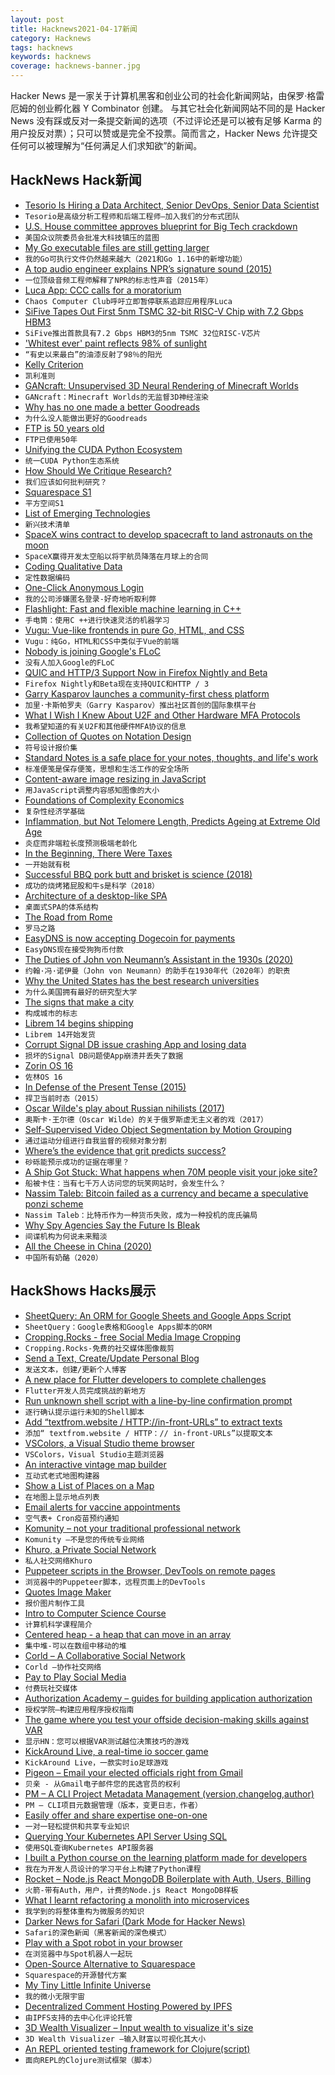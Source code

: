 ```yaml
---
layout: post
title: Hacknews2021-04-17新闻
category: Hacknews
tags: hacknews
keywords: hacknews
coverage: hacknews-banner.jpg
---
```


Hacker News 是一家关于计算机黑客和创业公司的社会化新闻网站，由保罗·格雷厄姆的创业孵化器 Y Combinator 创建。
与其它社会化新闻网站不同的是 Hacker News 没有踩或反对一条提交新闻的选项（不过评论还是可以被有足够 Karma 的用户投反对票）；只可以赞或是完全不投票。简而言之，Hacker News 允许提交任何可以被理解为“任何满足人们求知欲”的新闻。

## HackNews Hack新闻


- [Tesorio Is Hiring a Data Architect, Senior DevOps, Senior Data Scientist](https://www.tesorio.com/careers#job-openings)
- `Tesorio是高级分析工程师和后端工程师–加入我们的分布式团队`
- [U.S. House committee approves blueprint for Big Tech crackdown](https://www.reuters.com/business/us-house-committee-approves-blueprint-big-tech-crackdown-2021-04-15/)
- `美国众议院委员会批准大科技镇压的蓝图`
- [My Go executable files are still getting larger](https://www.cockroachlabs.com/blog/go-file-size-update/)
- `我的Go可执行文件仍然越来越大（2021和Go 1.16中的新增功能）`
- [A top audio engineer explains NPR’s signature sound (2015)](https://current.org/2015/06/a-top-audio-engineer-explains-nprs-signature-sound/)
- `一位顶级音频工程师解释了NPR的标志性声音（2015年）`
- [Luca App: CCC calls for a moratorium](https://www.ccc.de/en/updates/2021/luca-app-ccc-fordert-bundesnotbremse)
- `Chaos Computer Club呼吁立即暂停联系追踪应用程序Luca`
- [SiFive Tapes Out First 5nm TSMC 32-bit RISC-V Chip with 7.2 Gbps HBM3](https://www.tomshardware.com/news/openfive-tapes-out-5nm-risc-v-soc)
- `SiFive推出首款具有7.2 Gbps HBM3的5nm TSMC 32位RISC-V芯片`
- ['Whitest ever' paint reflects 98% of sunlight](https://www.bbc.com/news/science-environment-56749105)
- `“有史以来最白”的油漆反射了98％的阳光`
- [Kelly Criterion](https://en.wikipedia.org/wiki/Kelly_criterion)
- `凯利准则`
- [GANcraft: Unsupervised 3D Neural Rendering of Minecraft Worlds](https://nvlabs.github.io/GANcraft/)
- `GANcraft：Minecraft Worlds的无监督3D神经渲染`
- [Why has no one made a better Goodreads](https://uxdesign.cc/why-has-no-one-made-a-better-goodreads-dfc9cb9e149a)
- `为什么没人能做出更好的Goodreads`
- [FTP is 50 years old](https://www.filestash.app/2021/04/16/ftp-is-50-years-old/)
- `FTP已使用50年`
- [Unifying the CUDA Python Ecosystem](https://developer.nvidia.com/blog/unifying-the-cuda-python-ecosystem/)
- `统一CUDA Python生态系统`
- [How Should We Critique Research?](https://www.gwern.net/Research-criticism)
- `我们应该如何批判研究？`
- [Squarespace S1](https://www.sec.gov/Archives/edgar/data/1496963/000110465921051251/tm213918-6_s1.htm)
- `平方空间S1`
- [List of Emerging Technologies](https://en.wikipedia.org/wiki/List_of_emerging_technologies)
- `新兴技术清单`
- [SpaceX wins contract to develop spacecraft to land astronauts on the moon](https://www.washingtonpost.com/technology/2021/04/16/nasa-lunar-lander-contract-spacex/)
- `SpaceX赢得开发太空船以将宇航员降落在月球上的合同`
- [Coding Qualitative Data](https://hirund.in/blog/coding-qualitative-data-current-and-future-practices)
- `定性数据编码`
- [One-Click Anonymous Login](https://human-id.org/)
- `我的公司涉嫌匿名登录-好奇地听取利弊`
- [Flashlight: Fast and flexible machine learning in C++](https://ai.facebook.com/blog/flashlight-fast-and-flexible-machine-learning-in-c-plus-plus/)
- `手电筒：使用C ++进行快速灵活的机器学习`
- [Vugu: Vue-like frontends in pure Go, HTML, and CSS](https://www.vugu.org/)
- `Vugu：纯Go，HTML和CSS中类似于Vue的前端`
- [Nobody is joining Google's FLoC](https://www.theverge.com/2021/4/16/22387492/google-floc-ad-tech-privacy-browsers-brave-vivaldi-edge-mozilla-chrome-safari)
- `没有人加入Google的FLoC`
- [QUIC and HTTP/3 Support Now in Firefox Nightly and Beta](https://hacks.mozilla.org/2021/04/quic-and-http-3-support-now-in-firefox-nightly-and-beta/)
- `Firefox Nightly和Beta现在支持QUIC和HTTP / 3`
- [Garry Kasparov launches a community-first chess platform](https://techcrunch.com/2021/04/15/garry-kasparov-launches-a-community-first-chess-platform/)
- `加里·卡斯帕罗夫（Garry Kasparov）推出社区首创的国际象棋平台`
- [What I Wish I Knew About U2F and Other Hardware MFA Protocols](https://goteleport.com/blog/u2f-lessons-learned/)
- `我希望知道的有关U2F和其他硬件MFA协议的信息`
- [Collection of Quotes on Notation Design](https://github.com/hypotext/notation)
- `符号设计报价集`
- [Standard Notes is a safe place for your notes, thoughts, and life's work](https://standardnotes.org)
- `标准便笺是保存便笺，思想和生活工作的安全场所`
- [Content-aware image resizing in JavaScript](https://trekhleb.dev/blog/2021/content-aware-image-resizing-in-javascript/)
- `用JavaScript调整内容感知图像的大小`
- [Foundations of Complexity Economics](https://www.nature.com/articles/s42254-020-00273-3)
- `复杂性经济学基础`
- [Inflammation, but Not Telomere Length, Predicts Ageing at Extreme Old Age](https://pubmed.ncbi.nlm.nih.gov/26629551/)
- `炎症而非端粒长度预测极端老龄化`
- [In the Beginning, There Were Taxes](https://www.laphamsquarterly.org/roundtable/beginning-there-were-taxes)
- `一开始就有税`
- [Successful BBQ pork butt and brisket is science (2018)](https://arstechnica.com/science/2018/09/let-science-be-your-guide-for-the-perfect-labor-day-bbq/)
- `成功的烧烤猪屁股和牛s是科学（2018）`
- [Architecture of a desktop-like SPA](https://blog.uidrafter.com/engineering/architecture-of-a-desktop-alike-spa)
- `桌面式SPA的体系结构`
- [The Road from Rome](https://aeon.co/essays/how-the-fall-of-the-roman-empire-paved-the-road-to-modernity)
- `罗马之路`
- [EasyDNS is now accepting Dogecoin for payments](https://easydns.com/blog/2021/04/16/easydns-now-accepting-doge-payments/)
- `EasyDNS现在接受狗狗币付款`
- [The Duties of John von Neumann’s Assistant in the 1930s (2020)](https://www.cantorsparadise.com/the-duties-of-john-von-neumanns-assistant-in-the-1930s-8d08e538fe2b)
- `约翰·冯·诺伊曼（John von Neumann）的助手在1930年代（2020年）的职责`
- [Why the United States has the best research universities](https://www.aeaweb.org/research/research-universities-incentives-resources-virtuous-circles-us)
- `为什么美国拥有最好的研究型大学`
- [The signs that make a city](https://tribunemag.co.uk/2021/04/the-signs-that-make-a-city)
- `构成城市的标志`
- [Librem 14 begins shipping](https://puri.sm/posts/librem-14-begins-shipping/)
- `Librem 14开始发货`
- [Corrupt Signal DB issue crashing App and losing data](https://github.com/signalapp/Signal-Android/issues/11160)
- `损坏的Signal DB问题使App崩溃并丢失了数据`
- [Zorin OS 16](https://blog.zorin.com/2021/04/15/introducing-zorin-os-16-test-the-beta-today/)
- `佐林OS 16`
- [In Defense of the Present Tense (2015)](https://lithub.com/in-defense-of-the-present-tense/)
- `捍卫当前时态（2015）`
- [Oscar Wilde's play about Russian nihilists (2017)](https://www.theparisreview.org/blog/2017/10/18/oscar-wilde-colluded-russians/)
- `奥斯卡·王尔德（Oscar Wilde）的关于俄罗斯虚无主义者的戏（2017）`
- [Self-Supervised Video Object Segmentation by Motion Grouping](https://charigyang.github.io/motiongroup/)
- `通过运动分组进行自我监督的视频对象分割`
- [Where’s the evidence that grit predicts success?](https://nautil.us/issue/99/universality/the-weak-case-for-grit)
- `砂砾能预示成功的证据在哪里？`
- [A Ship Got Stuck: What happens when 70M people visit your joke site?](https://warzel.substack.com/p/a-ship-got-stuck-so-he-built-a-website)
- `船被卡住：当有七千万人访问您的玩笑网站时，会发生什么？`
- [Nassim Taleb: Bitcoin failed as a currency and became a speculative ponzi scheme](https://digesttime.com/2021/04/16/nassim-taleb-bitcoin-failed-as-a-currency-and-became-a-speculative-ponzi-scheme/)
- `Nassim Taleb：比特币作为一种货币失败，成为一种投机的庞氏骗局`
- [Why Spy Agencies Say the Future Is Bleak](https://www.nytimes.com/2021/04/15/opinion/global-trends-intelligence-report.html)
- `间谍机构为何说未来黯淡`
- [All the Cheese in China (2020)](https://www.cheeseprofessor.com/blog/all-the-cheese-in-china)
- `中国所有奶酪（2020）`


## HackShows Hacks展示

- [ SheetQuery: An ORM for Google Sheets and Google Apps Script](https://www.budgetsheet.net/articles/sheetquery)
- `SheetQuery：Google表格和Google Apps脚本的ORM`
- [ Cropping.Rocks - free Social Media Image Cropping](https://cropping.rocks)
- `Cropping.Rocks-免费的社交媒体图像裁剪`
- [ Send a Text, Create/Update Personal Blog](https://textpost.me)
- `发送文本，创建/更新个人博客`
- [ A new place for Flutter developers to complete challenges](https://flutterchallenge.dev)
- `Flutter开发人员完成挑战的新地方`
- [ Run unknown shell script with a line-by-line confirmation prompt](https://gist.github.com/wlib/093f8b8f670016813073a4c4f8b28e81)
- `逐行确认提示运行未知的Shell脚本`
- [ Add “textfrom.website / HTTP://in-front-URLs” to extract texts](https://textfrom.website/)
- `添加“ textfrom.website / HTTP：// in-front-URLs”以提取文本`
- [ VSColors, a Visual Studio theme browser](https://www.vscolors.com/)
- `VSColors，Visual Studio主题浏览器`
- [ An interactive vintage map builder](https://vintagemap.app/)
- `互动式老式地图构建器`
- [ Show a List of Places on a Map](https://htmltogeo.vercel.app)
- `在地图上显示地点列表`
- [ Email alerts for vaccine appointments](https://github.com/zchr/vaccine-appointments)
- `空气表+ Cron疫苗预约通知`
- [ Komunity – not your traditional professional network](https://komunity.io)
- `Komunity –不是您的传统专业网络`
- [ Khuro, a Private Social Network](https://apps.apple.com/us/app/khuro/id1554194043)
- `私人社交网络Khuro`
- [ Puppeteer scripts in the Browser, DevTools on remote pages](https://pptrconsole.com?a)
- `浏览器中的Puppeteer脚本，远程页面上的DevTools`
- [ Quotes Image Maker](https://quotescover.com)
- `报价图片制作工具`
- [ Intro to Computer Science Course](https://www.makeschool.com/mediabook/course/cs-1-0/the-adventure-begins/the-adventure-begins/)
- `计算机科学课程简介`
- [ Centered heap - a heap that can move in an array](https://github.com/scooby/centered-heap)
- `集中堆-可以在数组中移动的堆`
- [ Corld – A Collaborative Social Network](https://apps.apple.com/app/corld-a-modern-social-network/id1527388325)
- `Corld –协作社交网络`
- [ Pay to Play Social Media](http://niceplace.network)
- `付费玩社交媒体`
- [ Authorization Academy – guides for building application authorization](https://www.osohq.com/developers/authorization-academy)
- `授权学院–构建应用程序授权指南`
- [ The game where you test your offside decision-making skills against VAR](https://offsideornot.com/)
- `显示HN：您可以根据VAR测试越位决策技巧的游戏`
- [ KickAround Live, a real-time io soccer game](https://mirafungames.com/multi)
- `KickAround Live，一款实时io足球游戏`
- [ Pigeon – Email your elected officials right from Gmail](https://onassar.github.io/extensions/pigeon/)
- `贝亲 - 从Gmail电子邮件您的民选官员的权利`
- [ PM – A CLI Project Metadata Management (version,changelog,author)](https://github.com/josehbez/pm)
- `PM – CLI项目元数据管理（版本，变更日志，作者）`
- [ Easily offer and share expertise one-on-one](https://beunstuck.me/unstuck-launch/)
- `一对一轻松提供和共享专业知识`
- [ Querying Your Kubernetes API Server Using SQL](https://github.com/Dentrax/kubesql)
- `使用SQL查询Kubernetes API服务器`
- [ I built a Python course on the learning platform made for developers](https://www.slip.so/courses/python-dictionaries-from-a-to-z)
- `我在为开发人员设计的学习平台上构建了Python课程`
- [ Rocket – Node.js React MongoDB Boilerplate with Auth, Users, Billing](https://userocket.herokuapp.com/)
- `火箭-带有Auth，用户，计费的Node.js React MongoDB样板`
- [ What I learnt refactoring a monolith into microservices](https://blog.tarkalabs.com/learnings-from-monolithic-to-microservice-migration-6f29a525aaf7)
- `我学到的将整体重构为微服务的知识`
- [ Darker News for Safari (Dark Mode for Hacker News)](https://apps.apple.com/us/app/darker-news-for-safari/id1562920743)
- `Safari的深色新闻（黑客新闻的深色模式）`
- [ Play with a Spot robot in your browser](https://playwithspot.com)
- `在浏览器中与Spot机器人一起玩`
- [ Open-Source Alternative to Squarespace](https://www.odoo.com/app/website)
- `Squarespace的开源替代方案`
- [ My Tiny Little Infinite Universe](https://github.com/RobinLinus/my-tiny-little-infinite-universe)
- `我的微小无限宇宙`
- [ Decentralized Comment Hosting Powered by IPFS](https://komento.host)
- `由IPFS支持的去中心化评论托管`
- [ 3D Wealth Visualizer – Input wealth to visualize it's size](https://benwinding.github.io/wealth-visualizer/)
- `3D Wealth Visualizer –输入财富以可视化其大小`
- [ An REPL oriented testing framework for Clojure(script)](https://fctorial.github.io/posts/tst.html)
- `面向REPL的Clojure测试框架（脚本）`

